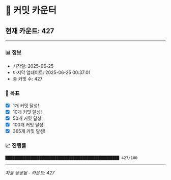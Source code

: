 # 🔢 커밋 카운터

## 현재 카운트: 427

---

### 📊 정보
- 시작일: 2025-06-25
- 마지막 업데이트: 2025-06-25 00:37:01
- 총 커밋 수: 427

### 🎯 목표
- [x] 1개 커밋 달성!
- [x] 10개 커밋 달성!
- [x] 50개 커밋 달성!
- [x] 100개 커밋 달성!
- [x] 365개 커밋 달성!

### 📈 진행률
```
██████████████████████████████████████████████████ 427/100
```

---
*자동 생성됨 - 카운트: 427*
